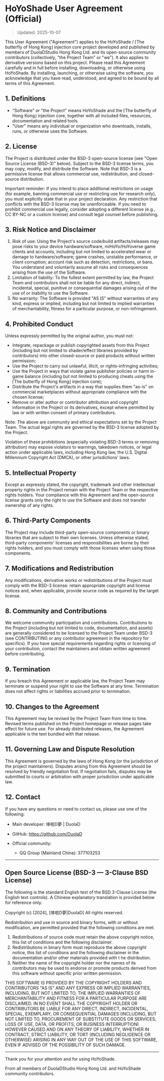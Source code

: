 # HoYoShade User Agreement (Official)

> Updated: 2025-10-07

This User Agreement ("Agreement") applies to the HoYoShade / ⌈The butterfly of Hong Kong⌋ injection core project developed and published by members of DuolaDStudio Hong Kong Ltd. and its open-source community contributors (collectively, "the Project Team" or "we"). It also applies to derivative versions based on this project. Please read this Agreement carefully and in full before installing, downloading, or otherwise using HoYoShade. By installing, launching, or otherwise using the software, you acknowledge that you have read, understood, and agreed to be bound by all terms of this Agreement.

## 1. Definitions

- "Software" or "the Project" means HoYoShade and the ⌈The butterfly of Hong Kong⌋ injection core, together with all included files, resources, documentation and related tools.
- "User" means any individual or organization who downloads, installs, runs, or otherwise uses the Software.

## 2. License

The Project is distributed under the BSD-3 open-source license (see "Open Source License (BSD-3)" below). Subject to the BSD-3 license terms, you may copy, modify, and distribute the Software. Note that BSD-3 is a permissive license that allows commercial use, redistribution, and closed-source distribution.

Important reminder: If you intend to place additional restrictions on usage (for example, banning commercial use or restricting use for research only), you must explicitly state that in your project declaration. Any restriction that conflicts with the BSD-3 license may be unenforceable. If you need to prohibit commercial use legally, consider adopting a different license (e.g., CC BY-NC or a custom license) and consult legal counsel before publishing.

## 3. Risk Notice and Disclaimer

1. Risk of use: Using the Project's source code/build artifacts/releases may pose risks to your device hardware/software, miHoYo/HoYoverse game clients and accounts, including but not limited to accelerated wear or damage to hardware/software; game crashes, unstable performance, or client corruption; account risk such as detection, restrictions, or bans. You understand and voluntarily assume all risks and consequences arising from the use of the Software.
2. Limitation of liability: To the fullest extent permitted by law, the Project Team and contributors shall not be liable for any direct, indirect, incidental, special, punitive or consequential damages arising out of the use of or inability to use the Software.
3. No warranty: The Software is provided "AS IS" without warranties of any kind, express or implied, including but not limited to implied warranties of merchantability, fitness for a particular purpose, or non-infringement.

## 4. Prohibited Conduct

Unless expressly permitted by the original author, you must not:

- Integrate, repackage or publish copyrighted assets from this Project (including but not limited to shader/effect libraries provided by contributors) into other closed-source or paid products without written permission;
- Use the Project to carry out unlawful, illicit, or rights-infringing activities;
- Use the Project in ways that violate game publisher policies or harm in-game balance (including but not limited to producing cheats using the ⌈The butterfly of Hong Kong⌋ injection core);
- Distribute the Project's artifacts in a way that supplies them "as-is" on commercial marketplaces without appropriate compliance with the chosen license;
- Remove or alter author or contributor attribution and copyright information in the Project or its derivatives, except where permitted by law or with written consent of primary contributors.

Note: The above are community and ethical expectations set by the Project Team. The actual legal rights are governed by the BSD-3 license adopted by the Project.

Violation of these prohibitions (especially violating BSD-3 terms or removing attribution) may expose violators to warnings, takedown notices, or legal action under applicable laws, including Hong Kong law, the U.S. Digital Millennium Copyright Act (DMCA), or other jurisdictions' laws.

## 5. Intellectual Property

Except as expressly stated, the copyright, trademark and other intellectual property rights in the Project remain with the Project Team or the respective rights holders. Your compliance with this Agreement and the open-source license grants only the right to use the Software and does not transfer ownership of any rights.

## 6. Third-Party Components

The Project may include third-party open-source components or binary libraries that are subject to their own licenses. Unless otherwise stated, third-party components' licenses and responsibilities are borne by their rights holders, and you must comply with those licenses when using those components.

## 7. Modifications and Redistribution

Any modifications, derivative works or redistributions of the Project must comply with the BSD-3 license: retain appropriate copyright and license notices and, when applicable, provide source code as required by the target license.

## 8. Community and Contributions

We welcome community participation and contributions. Contributions to the Project (including but not limited to code, documentation, and assets) are generally considered to be licensed to the Project Team under BSD-3 (see CONTRIBUTING or any contributor agreement in the repository for specifics). If you have special requirements regarding rights or licensing of your contribution, contact the maintainers and obtain written agreement before contributing.

## 9. Termination

If you breach this Agreement or applicable law, the Project Team may terminate or suspend your right to use the Software at any time. Termination does not affect rights or liabilities accrued prior to termination.

## 10. Changes to the Agreement

This Agreement may be revised by the Project Team from time to time. Revised terms published on the Project homepage or release pages take effect for future use. For already distributed releases, the Agreement applicable is the text bundled with that release.

## 11. Governing Law and Dispute Resolution

This Agreement is governed by the laws of Hong Kong (or the jurisdiction of the project maintainers). Disputes arising from this Agreement should be resolved by friendly negotiation first. If negotiation fails, disputes may be submitted to courts or arbitration with proper jurisdiction under applicable law.

## 12. Contact

If you have any questions or need to contact us, please use one of the following:

- Main developer: 哆啦D夢 | DuolaD
- GitHub: https://github.com/DuolaD

- Official community:
  - QQ Group (Mainland China): 377103253

---

## Open Source License (BSD-3 — 3-Clause BSD License)

The following is the standard English text of the BSD 3-Clause License (the English text controls). A Chinese explanatory translation is provided below for reference only.

Copyright (c) [2024], [哆啦D夢|DuolaD]
All rights reserved.

Redistribution and use in source and binary forms, with or without modification, are permitted provided that the following conditions are met:

1. Redistributions of source code must retain the above copyright notice, this list of conditions and the following disclaimer.
2. Redistributions in binary form must reproduce the above copyright notice, this list of conditions and the following disclaimer in the documentation and/or other materials provided with t   he distribution.
3. Neither the name of the copyright holder nor the names of its contributors may be used to endorse or promote products derived from this software without specific prior written permission.

THIS SOFTWARE IS PROVIDED BY THE COPYRIGHT HOLDERS AND CONTRIBUTORS "AS IS" AND ANY EXPRESS OR IMPLIED WARRANTIES, INCLUDING, BUT NOT LIMITED TO, THE IMPLIED WARRANTIES OF MERCHANTABILITY AND FITNESS FOR A PARTICULAR PURPOSE ARE DISCLAIMED. IN NO EVENT SHALL THE COPYRIGHT HOLDER OR CONTRIBUTORS BE LIABLE FOR ANY DIRECT, INDIRECT, INCIDENTAL, SPECIAL, EXEMPLARY, OR CONSEQUENTIAL DAMAGES (INCLUDING, BUT NOT LIMITED TO, PROCUREMENT OF SUBSTITUTE GOODS OR SERVICES; LOSS OF USE, DATA, OR PROFITS; OR BUSINESS INTERRUPTION) HOWEVER CAUSED AND ON ANY THEORY OF LIABILITY, WHETHER IN CONTRACT, STRICT LIABILITY, OR TORT (INCLUDING NEGLIGENCE OR OTHERWISE) ARISING IN ANY WAY OUT OF THE USE OF THIS SOFTWARE, EVEN IF ADVISED OF THE POSSIBILITY OF SUCH DAMAGE.

---

Thank you for your attention and for using HoYoShade.

From all members of DuolaDStudio Hong Kong Ltd. and HoYoShade community contributors.


